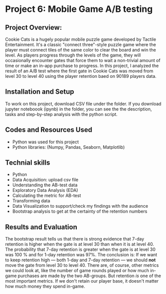# Project 6: Mobile Game A/B testing  
## Project Overview:
Cookie Cats is a hugely popular mobile puzzle game developed by Tactile Entertainment. It's a classic "connect three"-style puzzle game where the player must connect tiles of the same color to clear the board and win the level. 
As players progress through the levels of the game, they will occasionally encounter gates that force them to wait a non-trivial amount of time or make an in-app purchase to progress. In this project, I analyzed the result of an A/B test where the first gate in Cookie Cats was moved from level 30 to level 40 using the player retention baed on 90189 players data.

## Installation and Setup
To work on this project, download CSV file under the folder.
If you download jupyter noteboook (ipynb) in the folder, you can see the the description, tasks and step-by-step analysis with the python script. 

## Codes and Resources Used
 - Python was used for this project
 - Python libraries: (Numpy, Pandas, Seaborn, Matplotlib)

## Technial skills 
- Python
- Data Acquisition: upload csv file
- Understanding the AB-test data
- Exploratory Data Analysis (EDA)
- Calculating the metric for AB-test
- Transforming data
- Data Visualization to support/check my findings with the audience
- Bootstrap analysis to get at the certainty of the retention numbers


## Results and Evaluation 
The bootstrap result tells us that there is strong evidence that 7-day retention is higher when the gate is at level 30 than when it is at level 40. The probability that 7-day retention is greater when the gate is at level 30 was 100 % and for 1-day retention was 97%. The conclusion is: If we want to keep retention high — both 1-day and 7-day retention — we should <strong>not</strong> move the gate from level 30 to level 40. There are, of course, other metrics we could look at, like the number of game rounds played or how much in-game purchases are made by the two AB-groups. But retention <em>is</em> one of the most important metrics. If we don't retain our player base, it doesn't matter how much money they spend in-game.
